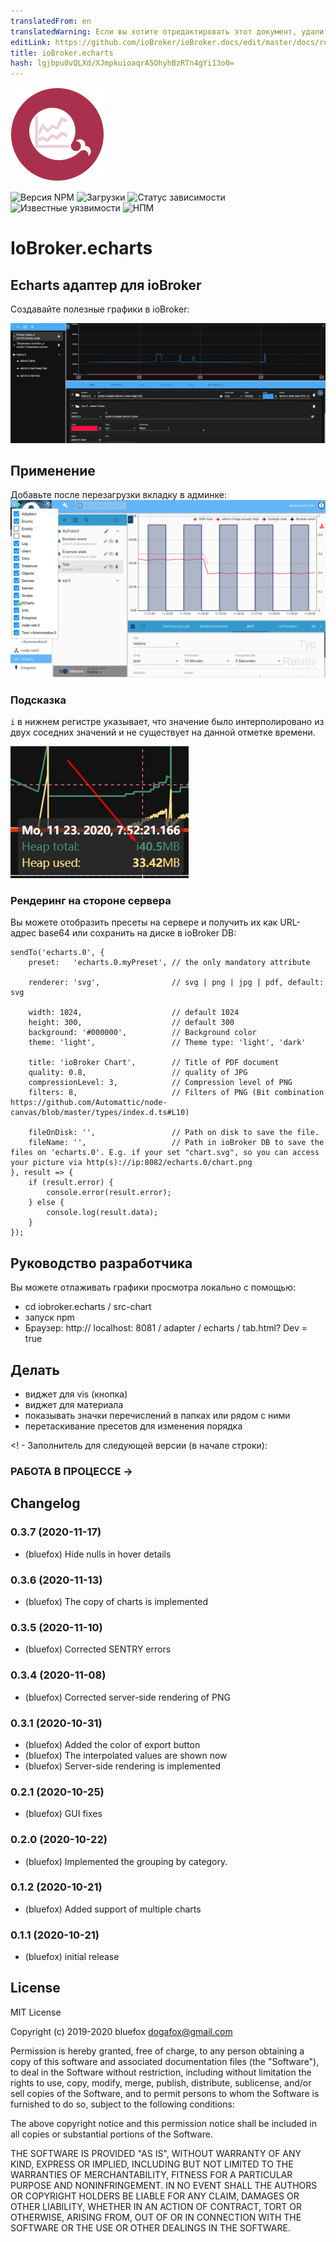 ```yaml
---
translatedFrom: en
translatedWarning: Если вы хотите отредактировать этот документ, удалите поле «translationFrom», в противном случае этот документ будет снова автоматически переведен
editLink: https://github.com/ioBroker/ioBroker.docs/edit/master/docs/ru/adapterref/iobroker.echarts/README.md
title: ioBroker.echarts
hash: lgjbpu0vQLXd/XJmpkuioaqrA5OhyhBzRTn4gYi13o0=
---
```

![Логотип](../../../en/adapterref/iobroker.echarts/admin/echarts.png)

![Версия NPM](http://img.shields.io/npm/v/iobroker.echarts.svg)
![Загрузки](https://img.shields.io/npm/dm/iobroker.echarts.svg)
![Статус зависимости](https://img.shields.io/david/ioBroker/iobroker.echarts.svg)
![Известные уязвимости](https://snyk.io/test/github/ioBroker/ioBroker.echarts/badge.svg)
![НПМ](https://nodei.co/npm/iobroker.echarts.png?downloads=true)

# IoBroker.echarts
## Echarts адаптер для ioBroker
Создавайте полезные графики в ioBroker:

![Снимок экрана](../../../en/adapterref/iobroker.echarts/img/screenshot1.png)

## Применение
Добавьте после перезагрузки вкладку в админке: ![Админ](../../../en/adapterref/iobroker.echarts/img/admin.png)

### Подсказка
`i` в нижнем регистре указывает, что значение было интерполировано из двух соседних значений и не существует на данной отметке времени.

![Подсказка](../../../en/adapterref/iobroker.echarts/img/tooltip.png)

### Рендеринг на стороне сервера
Вы можете отобразить пресеты на сервере и получить их как URL-адрес base64 или сохранить на диске в ioBroker DB:

```
sendTo('echarts.0', {
    preset:   'echarts.0.myPreset', // the only mandatory attribute

    renderer: 'svg',                // svg | png | jpg | pdf, default: svg

    width: 1024,                    // default 1024
    height: 300,                    // default 300
    background: '#000000',          // Background color
    theme: 'light',                 // Theme type: 'light', 'dark'

    title: 'ioBroker Chart',        // Title of PDF document
    quality: 0.8,                   // quality of JPG
    compressionLevel: 3,            // Compression level of PNG
    filters: 8,                     // Filters of PNG (Bit combination https://github.com/Automattic/node-canvas/blob/master/types/index.d.ts#L10)

    fileOnDisk: '',                 // Path on disk to save the file.
    fileName: '',                   // Path in ioBroker DB to save the files on 'echarts.0'. E.g. if your set "chart.svg", so you can access your picture via http(s)://ip:8082/echarts.0/chart.png
}, result => {
    if (result.error) {
        console.error(result.error);
    } else {
        console.log(result.data);
    }
});
```

## Руководство разработчика
Вы можете отлаживать графики просмотра локально с помощью:

- cd iobroker.echarts / src-chart
- запуск npm
- Браузер: http:// localhost: 8081 / adapter / echarts / tab.html? Dev = true

## Делать
- виджет для vis (кнопка)
- виджет для материала
- показывать значки перечислений в папках или рядом с ними
- перетаскивание пресетов для изменения порядка

<! - Заполнитель для следующей версии (в начале строки):

### __РАБОТА В ПРОЦЕССЕ__ ->

## Changelog
### 0.3.7 (2020-11-17)
* (bluefox) Hide nulls in hover details

### 0.3.6 (2020-11-13)
* (bluefox) The copy of charts is implemented

### 0.3.5 (2020-11-10)
* (bluefox) Corrected SENTRY errors

### 0.3.4 (2020-11-08)
* (bluefox) Corrected server-side rendering of PNG 

### 0.3.1 (2020-10-31)
* (bluefox) Added the color of export button 
* (bluefox) The interpolated values are shown now
* (bluefox) Server-side rendering is implemented

### 0.2.1 (2020-10-25)
* (bluefox) GUI fixes

### 0.2.0 (2020-10-22)
* (bluefox) Implemented the grouping by category.

### 0.1.2 (2020-10-21)
* (bluefox) Added support of multiple charts

### 0.1.1 (2020-10-21)
* (bluefox) initial release

## License
MIT License

Copyright (c) 2019-2020 bluefox <dogafox@gmail.com>

Permission is hereby granted, free of charge, to any person obtaining a copy
of this software and associated documentation files (the "Software"), to deal
in the Software without restriction, including without limitation the rights
to use, copy, modify, merge, publish, distribute, sublicense, and/or sell
copies of the Software, and to permit persons to whom the Software is
furnished to do so, subject to the following conditions:

The above copyright notice and this permission notice shall be included in all
copies or substantial portions of the Software.

THE SOFTWARE IS PROVIDED "AS IS", WITHOUT WARRANTY OF ANY KIND, EXPRESS OR
IMPLIED, INCLUDING BUT NOT LIMITED TO THE WARRANTIES OF MERCHANTABILITY,
FITNESS FOR A PARTICULAR PURPOSE AND NONINFRINGEMENT. IN NO EVENT SHALL THE
AUTHORS OR COPYRIGHT HOLDERS BE LIABLE FOR ANY CLAIM, DAMAGES OR OTHER
LIABILITY, WHETHER IN AN ACTION OF CONTRACT, TORT OR OTHERWISE, ARISING FROM,
OUT OF OR IN CONNECTION WITH THE SOFTWARE OR THE USE OR OTHER DEALINGS IN THE
SOFTWARE.
